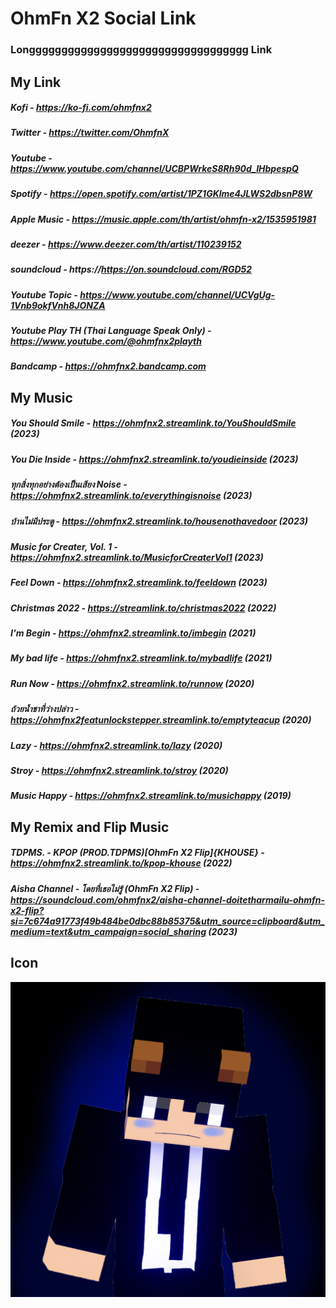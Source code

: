 # OhmFn X2 Social Link
### Longggggggggggggggggggggggggggggggggg Link
## My Link
##### Kofi - https://ko-fi.com/ohmfnx2
##### Twitter - https://twitter.com/OhmfnX
##### Youtube - https://www.youtube.com/channel/UCBPWrkeS8Rh90d_IHbpespQ
##### Spotify - https://open.spotify.com/artist/1PZ1GKlme4JLWS2dbsnP8W
##### Apple Music - https://music.apple.com/th/artist/ohmfn-x2/1535951981
##### deezer - https://www.deezer.com/th/artist/110239152
##### soundcloud - https://https://on.soundcloud.com/RGD52
##### Youtube Topic - https://www.youtube.com/channel/UCVgUg-1Vnb9okfVnh8JONZA
##### Youtube Play TH (Thai Language Speak Only) - https://www.youtube.com/@ohmfnx2playth
##### Bandcamp - https://ohmfnx2.bandcamp.com

## My Music
##### You Should Smile - https://ohmfnx2.streamlink.to/YouShouldSmile (2023)
##### You Die Inside - https://ohmfnx2.streamlink.to/youdieinside (2023)
##### ทุกสิ่งทุกอย่างต้องเป็นเสียง Noise - https://ohmfnx2.streamlink.to/everythingisnoise (2023)
##### บ้านไม่มีประตู - https://ohmfnx2.streamlink.to/housenothavedoor (2023)
##### Music for Creater, Vol. 1 - https://ohmfnx2.streamlink.to/MusicforCreaterVol1 (2023)
##### Feel Down - https://ohmfnx2.streamlink.to/feeldown (2023)
##### Christmas 2022 - https://streamlink.to/christmas2022 (2022)
##### I'm Begin - https://ohmfnx2.streamlink.to/imbegin (2021)
##### My bad life - https://ohmfnx2.streamlink.to/mybadlife (2021)
##### Run Now - https://ohmfnx2.streamlink.to/runnow (2020)
##### ถ้วยน้ำชาที่ว่างปล่าว - https://ohmfnx2featunlockstepper.streamlink.to/emptyteacup (2020)
##### Lazy - https://ohmfnx2.streamlink.to/lazy (2020)
##### Stroy - https://ohmfnx2.streamlink.to/stroy (2020)
##### Music Happy - https://ohmfnx2.streamlink.to/musichappy (2019)
## My Remix and Flip Music
##### TDPMS. - KPOP (PROD.TDPMS)[OhmFn X2 Flip]{KHOUSE} - https://ohmfnx2.streamlink.to/kpop-khouse (2022)
##### Aisha Channel - โดยที่เธอไม่รู้ (OhmFn X2 Flip) - https://soundcloud.com/ohmfnx2/aisha-channel-doitetharmailu-ohmfn-x2-flip?si=7c674a91773f49b484be0dbc88b85375&utm_source=clipboard&utm_medium=text&utm_campaign=social_sharing (2023)
## Icon
![alt text](https://github.com/OhmFnX2/Social-Link/blob/main/OhmFn%20X2%20Sad.png "MY ICON")
